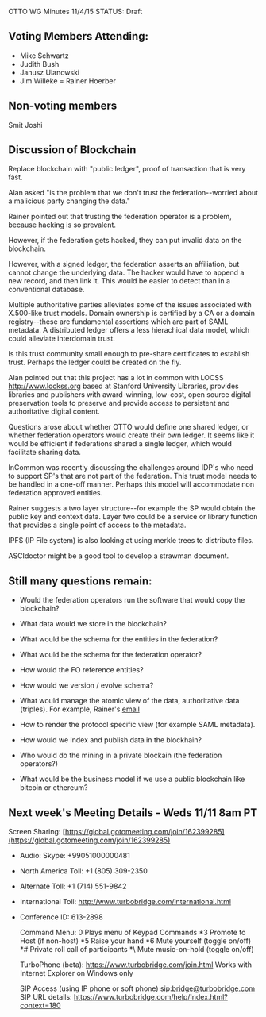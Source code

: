OTTO WG Minutes 11/4/15
STATUS: Draft

## Voting Members Attending:
 - Mike Schwartz
 - Judith Bush
 - Janusz Ulanowski
 - Jim Willeke
 = Rainer Hoerber
 
## Non-voting members

Smit Joshi

## Discussion of Blockchain

Replace blockchain with "public ledger", proof of transaction that is very fast. 

Alan asked "is the problem that we don't trust the federation--worried about a malicious
party changing the data."

Rainer pointed out that trusting the federation operator is a problem, because hacking 
is so prevalent.

However, if the federation gets hacked, they can put invalid data on the blockchain. 

However, with a signed ledger, the federation asserts an affiliation, but cannot change 
the underlying data. The hacker would have to append a new record, and then link it.
This would be easier to detect than in a conventional database. 

Multiple authoritative parties alleviates some of the issues associated with X.500-like
trust models. Domain ownership is certified by a CA or a domain registry--these are fundamental
assertions which are part of SAML metadata. A distributed ledger offers a less hierachical 
data model, which could alleviate interdomain trust.

Is this trust community small enough to pre-share certificates to establish trust. 
Perhaps the ledger could be created on the fly.

Alan pointed out that this project has a lot in common with LOCSS http://www.lockss.org
based at Stanford University Libraries, provides libraries and publishers with award-winning, 
low-cost, open source digital preservation tools to preserve and provide access to persistent 
and authoritative digital content.

Questions arose about whether OTTO would define one shared ledger, or whether federation operators
would create their own ledger. It seems like it would be efficient if federations shared a 
single ledger, which would facilitate sharing data. 

InCommon was recently discussing the challenges around IDP's who need to support SP's that
are not part of the federation. This trust model needs to be handled in a one-off manner.
Perhaps this model will accommodate non federation approved entities.

Rainer suggests a two layer structure--for example the SP would obtain the public key and context 
data. Layer two could be a service or library function that provides a single point of access to
the metadata. 

IPFS (IP File system) is also looking at using merkle trees to distribute files.

ASCIdoctor might be a good tool to develop a strawman document.  


## Still many questions remain:

- Would the federation operators run the software that would copy the blockchain?

- What data would we store in the blockchain? 

- What would be the schema for the entities in the federation?

- What would be the schema for the federation operator? 

- How would the FO reference entities?

- How would we version / evolve schema?

- What would manage the atomic view of the data, authoritative data (triples). For example, Rainer's 
[email](http://kantarainitiative.org/pipermail/wg-otto/2015-October/000121.html) 

- How to render the protocol specific view (for example SAML metadata).

- How would we index and publish data in the blockhain?

- Who would do the mining in a private blockain (the federation operators?)

- What would be the business model if we use a public blockchain like bitcoin or ethereum?

## Next week's Meeting Details - Weds 11/11 8am PT

Screen Sharing: [https://global.gotomeeting.com/join/162399285](https://global.gotomeeting.com/join/162399285)

 - Audio: Skype: +99051000000481
 - North America Toll: +1 (805) 309-2350
 - Alternate Toll: +1 (714) 551-9842
 - International Toll: http://www.turbobridge.com/international.html

 - Conference ID: 613-2898

    Command Menu: 0 Plays menu of Keypad Commands *3 Promote to Host (if non-host) *5 Raise your hand 
    *6 Mute yourself (toggle on/off) *# Private roll call of participants *\ Mute music-on-hold (toggle on/off)

    TurboPhone (beta): https://www.turbobridge.com/join.html Works with Internet Explorer on Windows only

    SIP Access (using IP phone or soft phone) sip:bridge@turbobridge.com
    SIP URL details: https://www.turbobridge.com/help/Index.html?context=180

